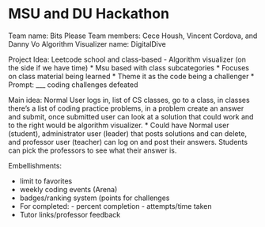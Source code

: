 

<h1> MSU and DU Hackathon </h1>
Team name: Bits Please 
Team members: Cece Housh, Vincent Cordova, and Danny Vo
Algorithm Visualizer name: DigitalDive

Project Idea:
Leetcode school and class-based 
    - Algorithm visualizer (on the side if we have time)
    * Msu based with class subcategories 
    * Focuses on class material being learned 
    * Theme it as the code being a challenger 
    * Prompt: ___ coding challenges defeated 

Main idea: Normal User logs in, list of CS classes, go to a class, in classes there’s a list of coding practice problems, in a problem create an answer and submit, once submitted user can look at a solution that could work and to the right would be algorithm visualizer. 
    * Could have Normal user (student), administrator user (leader) that posts solutions and can delete, and professor user (teacher) can log on and post their answers. Students can pick the professors to see what their answer is. 
    
Embellishments: 
- limit to favorites
- weekly coding events (Arena)
- badges/ranking system (points for challenges
- For completed:
      - percent completion
      - attempts/time taken
- Tutor links/professor feedback 
